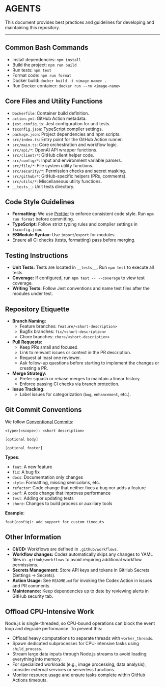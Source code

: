 # AGENTS

This document provides best practices and guidelines for developing
and maintaining this repository.

---

## Common Bash Commands

- Install dependencies: `npm install`
- Build the project: `npm run build`
- Run tests: `npm test`
- Format code: `npm run format`
- Docker build: `docker build -t <image-name> .`
- Run Docker container: `docker run --rm <image-name>`

## Core Files and Utility Functions

- `Dockerfile`: Container build definition.
- `action.yml`: GitHub Action metadata.
- `jest.config.js`: Jest configuration for unit tests.
- `tsconfig.json`: TypeScript compiler settings.
- `package.json`: Project dependencies and npm scripts.
- `src/index.ts`: Entry point for the GitHub Action runner.
- `src/main.ts`: Core orchestration and workflow logic.
- `src/api/*`: OpenAI API wrapper functions.
- `src/client/*`: GitHub client helper code.
- `src/config/*`: Input and environment variable parsers.
- `src/file/*`: File system utility functions.
- `src/security/*`: Permission checks and secret masking.
- `src/github/*`: GitHub-specific helpers (PRs, comments).
- `src/utils/*`: Miscellaneous utility functions.
- `__tests__`: Unit tests directory.

## Code Style Guidelines

- **Formatting:** We use [Prettier](https://prettier.io/) to enforce
  consistent code style. Run `npm run format` before committing.
- **TypeScript:** Follow strict typing rules and compiler settings in
  `tsconfig.json`.
- **ESModule Syntax:** Use `import`/`export` for modules.
- Ensure all CI checks (tests, formatting) pass before merging.

## Testing Instructions

- **Unit Tests:** Tests are located in `__tests__`. Run `npm test` to
  execute all tests.
- **Coverage:** If configured, run `npm test -- --coverage` to view
  test coverage.
- **Writing Tests:** Follow Jest conventions and name test files after
  the modules under test.

## Repository Etiquette

- **Branch Naming:**
  - Feature branches: `feature/<short-description>`
  - Bugfix branches: `fix/<short-description>`
  - Chore branches: `chore/<short-description>`
- **Pull Requests:**
  - Keep PRs small and focused.
  - Link to relevant issues or context in the PR description.
  - Request at least one reviewer.
  - Ask follow-up questions before starting to implement the changes or creating a PR.
- **Merge Strategy:**
  - Prefer squash or rebase merges to maintain a linear history.
  - Enforce passing CI checks via branch protection.
- **Issue Tracking:**
  - Label issues for categorization (`bug`, `enhancement`, etc.).

## Git Commit Conventions

We follow [Conventional Commits](https://www.conventionalcommits.org/):

```
<type>(<scope>): <short description>

[optional body]

[optional footer]
```

**Types:**

- `feat`: A new feature
- `fix`: A bug fix
- `docs`: Documentation only changes
- `style`: Formatting, missing semicolons, etc.
- `refactor`: Code change that neither fixes a bug nor adds a feature
- `perf`: A code change that improves performance
- `test`: Adding or updating tests
- `chore`: Changes to build process or auxiliary tools

**Example:**

```
feat(config): add support for custom timeouts
```

## Other Information

- **CI/CD:** Workflows are defined in `.github/workflows`.
- **Workflow changes:** Codez automatically skips any changes to YAML files in `.github/workflows` to avoid requiring additional workflow permissions.
- **Secrets Management:** Store API keys and tokens in GitHub Secrets
  (Settings → Secrets).
- **Action Usage:** See `README.md` for invoking the Codex Action in
  issues and PR comments.
- **Maintenance:** Keep dependencies up to date by reviewing alerts in
  GitHub security tab.

## Offload CPU-Intensive Work

Node.js is single-threaded, so CPU-bound operations can block the event loop and degrade performance. To prevent this:

- Offload heavy computations to separate threads with `worker_threads`.
- Spawn dedicated subprocesses for CPU-intensive tasks using `child_process`.
- Stream large data inputs through Node.js streams to avoid loading everything into memory.
- For specialized workloads (e.g., image processing, data analysis), consider external services or serverless functions.
- Monitor resource usage and ensure tasks complete within GitHub Actions timeouts.
